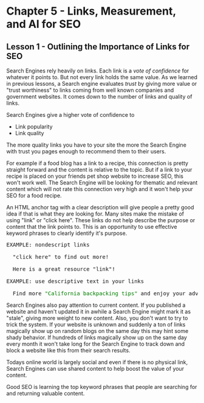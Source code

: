 # Chapter 5 - Links, Measurement, and AI for SEO
## Lesson 1 - Outlining the Importance of Links for SEO

Search Engines rely heavily on links. Each link is a *vote of confidence* for whatever it points to. But not every link holds the same value. As we learned in previous lessons, a Search engine evaluates *trust* by giving more value or "trust worthiness" to links coming from well known companies and government websites. It comes down to the number of links and quality of links.

Search Engines give a higher vote of confidence to
- Link popularity
- Link quality

The more quality links you have to your site the more the Search Engine with trust you pages enough to recommend them to their users.

For example if a food blog has a link to a recipe, this connection is pretty straight forward and the content is relative to the topic. But if a link to your recipe is placed on your friends pet shop website to increase SEO, this won't work well. The Search Engine will be looking for thematic and relevant content which will not rate this connection very high and it won't help your SEO for a food recipe.

An HTML anchor tag with a clear description will give people a pretty good idea if that is what they are looking for. Many sites make the mistake of using "link" or "click here". These links do not help describe the purpose or content that the link points to. This is an opportunity to use effective keyword phrases to clearly identify it's purpose.
<pre>
EXAMPLE: nondescript links

  "click here" to find out more!

  Here is a great resource "link"!

EXAMPLE: use descriptive text in your links

  Find more <span style="color:green">"California backpacking tips"</span> and enjoy your adventure.
</pre>


Search Engines also pay attention to current content. If you published a website and haven't updated it in awhile a Search Engine might mark it as "stale", giving more weight to new content. Also, you don't want to try to trick the system. If your website is unknown and suddenly a ton of links magically show up on random blogs on the same day this may hint some shady behavior. If hundreds of links magically show up on the same day every month it won't take long for the Search Engine to track down and block a website like this from their search results.

Todays online world is largely social and even if there is no physical link, Search Engines can use shared content to help boost the value of your content.

Good SEO is learning the top keyword phrases that people are searching for and returning valuable content.
